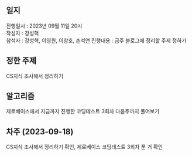 ## 일지
진행일시 : 2023년 09월 11일 20시
<br>
작성자 : 강성혁
<br>
참석자 : 강성혁, 이영원, 이창호, 손석연
진행내용 : 금주 블로그에 정리할 주제 정하기

## 정한 주제
CS지식 조사해서 정리하기

## 알고리즘
제로베이스에서 지금까지 진행한 코딩테스트 3회차 다음주까지 풀어보기

## 차주 (2023-09-18)
CS지식 조사해서 정리하기 확인, 제로베이스 코딩테스트 3회차 푼 거 확인
